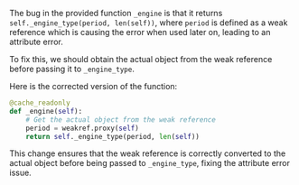 The bug in the provided function `_engine` is that it returns `self._engine_type(period, len(self))`, where `period` is defined as a weak reference which is causing the error when used later on, leading to an attribute error. 

To fix this, we should obtain the actual object from the weak reference before passing it to `_engine_type`.

Here is the corrected version of the function:

```python
@cache_readonly
def _engine(self):
    # Get the actual object from the weak reference
    period = weakref.proxy(self)
    return self._engine_type(period, len(self))
```

This change ensures that the weak reference is correctly converted to the actual object before being passed to `_engine_type`, fixing the attribute error issue.